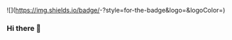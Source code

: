 ![<Badge Name>](https://img.shields.io/badge/<Badge Text>-<Background Color>?style=for-the-badge&logo=<Icon Name>&logoColor=<Logo Color>)

### Hi there 👋

<!--
**dada-da/dada-da** is a ✨ _special_ ✨ repository because its `README.md` (this file) appears on your GitHub profile.

Here are some ideas to get you started:

- 🔭 I’m currently working on ...
- 🌱 I’m currently learning ...
- 👯 I’m looking to collaborate on ...
- 🤔 I’m looking for help with ...
- 💬 Ask me about ...
- 📫 How to reach me: ...
- 😄 Pronouns: ...
- ⚡ Fun fact: ...
-->
